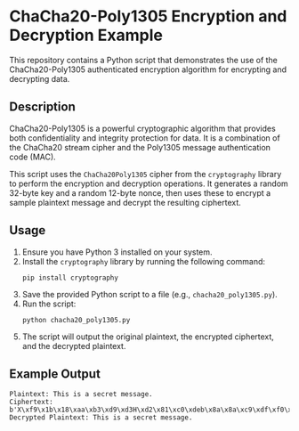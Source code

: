 # ChaCha20-Poly1305 Encryption and Decryption Example

This repository contains a Python script that demonstrates the use of the ChaCha20-Poly1305 authenticated encryption algorithm for encrypting and decrypting data.

## Description

ChaCha20-Poly1305 is a powerful cryptographic algorithm that provides both confidentiality and integrity protection for data. It is a combination of the ChaCha20 stream cipher and the Poly1305 message authentication code (MAC).

This script uses the `ChaCha20Poly1305` cipher from the `cryptography` library to perform the encryption and decryption operations. It generates a random 32-byte key and a random 12-byte nonce, then uses these to encrypt a sample plaintext message and decrypt the resulting ciphertext.

## Usage

1. Ensure you have Python 3 installed on your system.
2. Install the `cryptography` library by running the following command:
   ```
   pip install cryptography
   ```
3. Save the provided Python script to a file (e.g., `chacha20_poly1305.py`).
4. Run the script:
   ```
   python chacha20_poly1305.py
   ```
5. The script will output the original plaintext, the encrypted ciphertext, and the decrypted plaintext.

## Example Output

```
Plaintext: This is a secret message.
Ciphertext: b'X\xf9\x1b\x18\xaa\xb3\xd9\xd3H\xd2\x81\xc0\xdeb\x8a\x8a\xc9\xdf\xf0\xb4j\x83P3\x1a'
Decrypted Plaintext: This is a secret message.
```
